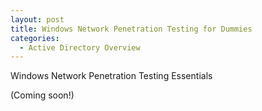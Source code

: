 ```yaml
---
layout: post
title: Windows Network Penetration Testing for Dummies
categories:
  - Active Directory Overview
---
```


Windows Network Penetration Testing Essentials

(Coming soon!)
